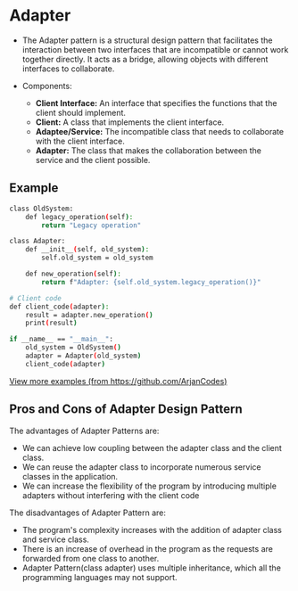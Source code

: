 # Adapter
- The Adapter pattern is a structural design pattern that facilitates the interaction between two interfaces that are incompatible or cannot work together directly. It acts as a bridge, allowing objects with different interfaces to collaborate.

- Components:
    - **Client Interface:** An interface that specifies the functions that the client should implement.
    - **Client:** A class that implements the client interface.
    - **Adaptee/Service:** The incompatible class that needs to collaborate with the client interface.
    - **Adapter:** The class that makes the collaboration between the service and the client possible.

## Example

```sh
class OldSystem:
    def legacy_operation(self):
        return "Legacy operation"

class Adapter:
    def __init__(self, old_system):
        self.old_system = old_system

    def new_operation(self):
        return f"Adapter: {self.old_system.legacy_operation()}"

# Client code
def client_code(adapter):
    result = adapter.new_operation()
    print(result)

if __name__ == "__main__":
    old_system = OldSystem()
    adapter = Adapter(old_system)
    client_code(adapter)
```

[View more examples (from https://github.com/ArjanCodes)](https://github.com/CALlanoR/SystemDesign/blob/main/DesignPatterns/StructuralPatterns/Examples/Adapter)

## Pros and Cons of Adapter Design Pattern

The advantages of Adapter Patterns are:

- We can achieve low coupling between the adapter class and the client class.
- We can reuse the adapter class to incorporate numerous service classes in the application.
- We can increase the flexibility of the program by introducing multiple adapters without interfering with the client code

The disadvantages of Adapter Pattern are:

- The program's complexity increases with the addition of adapter class and service class.
- There is an increase of overhead in the program as the requests are forwarded from one class to another.
- Adapter Pattern(class adapter) uses multiple inheritance, which all the programming languages may not support.
